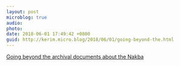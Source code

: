 ```yaml
---
layout: post
microblog: true
audio: 
photo: 
date: 2018-06-01 17:49:42 +0800
guid: http://kerim.micro.blog/2018/06/01/going-beyond-the.html
---
```

[Going beyond the archival documents about the Nakba](https://electronicintifada.net/content/finding-truth-amid-israels-lies/24531)
